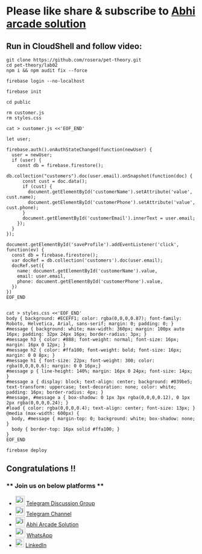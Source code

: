 # Please like share & subscribe to [Abhi arcade solution](http://www.youtube.com/@Abhi_Arcade_Solution)

## Run in CloudShell and follow video:

```
git clone https://github.com/rosera/pet-theory.git
cd pet-theory/lab02
npm i && npm audit fix --force

firebase login --no-localhost

firebase init

cd public

rm customer.js
rm styles.css

cat > customer.js <<'EOF_END'

let user;

firebase.auth().onAuthStateChanged(function(newUser) {
  user = newUser;
  if (user) {
    const db = firebase.firestore();
    db.collection("customers").doc(user.email).onSnapshot(function(doc) {
      const cust = doc.data();
      if (cust) {
        document.getElementById('customerName').setAttribute('value', cust.name);
        document.getElementById('customerPhone').setAttribute('value', cust.phone);
      }
      document.getElementById('customerEmail').innerText = user.email;
    });
  }
});

document.getElementById('saveProfile').addEventListener('click', function(ev) {
  const db = firebase.firestore();
  var docRef = db.collection('customers').doc(user.email);
  docRef.set({
    name: document.getElementById('customerName').value,
    email: user.email,
    phone: document.getElementById('customerPhone').value,
  })
})
EOF_END


cat > styles.css <<'EOF_END'
body { background: #ECEFF1; color: rgba(0,0,0,0.87); font-family: Roboto, Helvetica, Arial, sans-serif; margin: 0; padding: 0; }
#message { background: white; max-width: 360px; margin: 100px auto 16px; padding: 32px 24px 16px; border-radius: 3px; }
#message h3 { color: #888; font-weight: normal; font-size: 16px; margin: 16px 0 12px; }
#message h2 { color: #ffa100; font-weight: bold; font-size: 16px; margin: 0 0 8px; }
#message h1 { font-size: 22px; font-weight: 300; color: rgba(0,0,0,0.6); margin: 0 0 16px;}
#message p { line-height: 140%; margin: 16px 0 24px; font-size: 14px; }
#message a { display: block; text-align: center; background: #039be5; text-transform: uppercase; text-decoration: none; color: white; padding: 16px; border-radius: 4px; }
#message, #message a { box-shadow: 0 1px 3px rgba(0,0,0,0.12), 0 1px 2px rgba(0,0,0,0.24); }
#load { color: rgba(0,0,0,0.4); text-align: center; font-size: 13px; }
@media (max-width: 600px) {
  body, #message { margin-top: 0; background: white; box-shadow: none; }
  body { border-top: 16px solid #ffa100; }
}
EOF_END

firebase deploy
```


## Congratulations !!

### ** Join us on below platforms **

- <img width="25" alt="image" src="https://github.com/user-attachments/assets/171448df-7b22-4166-8d8d-86f72fb78aff"> [Telegram Discussion Group](https://t.me/+HiOSF3PxrvFhNzU1)
- <img width="25" alt="image" src="https://github.com/user-attachments/assets/0ebd7e7d-6f9b-41e9-a241-8483dca9f3f1"> [Telegram Channel](https://t.me/abhiarcadesolution)
- <img width="25" alt="image" src="https://github.com/user-attachments/assets/dc326965-d4fa-4f1b-87f1-dbad6e3a7259"> [Abhi Arcade Solution](https://www.youtube.com/@Abhi_Arcade_Solution)
- <img width="26" alt="image" src="https://github.com/user-attachments/assets/d9070a07-7fce-47c5-8626-7ea98ccc46e3"> [WhatsApp](https://whatsapp.com/channel/0029VakEGSJ0VycJcnB8Fn3z)
- <img width="23" alt="image" src="https://github.com/user-attachments/assets/ce0916c3-e5f9-4709-afbd-e67bd42d1c57"> [LinkedIn](https://www.linkedin.com/in/abhi-arcade-solution-9b8a15319/)
